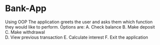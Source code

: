 # Bank-App
Using OOP 
The application greets the user and asks them which function they would like to perform. Options are: 
A. Check balance 
B. Make deposit 
C. Make withdrawal  
D. View previous transaction 
E. Calculate interest 
F. Exit the application
